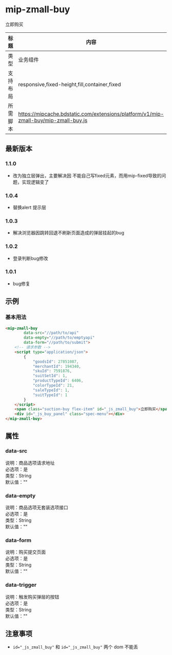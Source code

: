 # mip-zmall-buy

立即购买

标题|内容
----|----
类型|业务组件
支持布局|responsive,fixed-height,fill,container,fixed
所需脚本|https://mipcache.bdstatic.com/extensions/platform/v1/mip-zmall-buy/mip-zmall-buy.js

## 最新版本

### 1.1.0

- 改为独立层弹出，主要解决因 不能自己写fixed元素，而用mip-fixed导致的问题，实现逻辑变了

### 1.0.4

- 替换alert 提示层

### 1.0.3

- 解决浏览器因跳转回退不刷新页面造成的弹层挂起的bug

### 1.0.2

- 登录判断bug修改

### 1.0.1

- bug修复

## 示例

### 基本用法
```html
<mip-zmall-buy
		data-src="//path/to/api"
		data-empty="//path/to/emptyapi"
		data-form="//path/to/submit">
    <!-- 请求参数 -->
	<script type="application/json">
		{
			"goodsId": 27851087,
			"merchantId": 194340,
			"skuId": 7591876,
			"suitSetId": 1,
			"productTypeId": 6406,
			"colorTypeId": 21,
			"saleTypeId": 1,
			"suitTypeId": 1
		}
	</script>
	<span class="suction-buy flex-item" id="_js_zmall_buy">立即购买</span>
	<div id="_js_buy_panel" class="spec-menu"></div>
</mip-zmall-buy>
```

## 属性

### data-src

说明：商品选项请求地址        
必选项：是       
类型：String      
默认值：""         

### data-empty

说明：商品选项无套装选项接口         
必选项：是         
类型：String          
默认值：""  

### data-form    

说明：购买提交页面         
必选项：是         
类型：String          
默认值：""    

### data-trigger

说明：触发购买弹层的按钮         
必选项：是         
类型：String          
默认值：""   


## 注意事项

- `id="_js_zmall_buy"` 和 `id="_js_zmall_buy"` 两个 dom 不能丢
